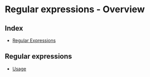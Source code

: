 # Regular expressions - Overview

## Index

* [Regular Expressions](#regular-expressions)

## Regular expressions

* [Usage][doclink-regular-expressions-usage]



[doclink-regular-expressions-usage]: ./usage.md
